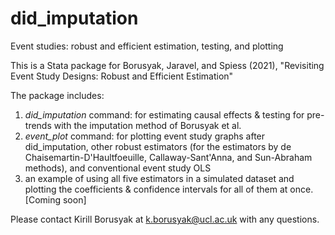 # did_imputation
Event studies: robust and efficient estimation, testing, and plotting

This is a Stata package for Borusyak, Jaravel, and Spiess (2021), "Revisiting Event Study Designs: Robust and Efficient Estimation"

The package includes:
1) *did_imputation* command: for estimating causal effects & testing for pre-trends with the imputation method of Borusyak et al.
2) *event_plot* command: for plotting event study graphs after did_imputation, other robust estimators
(for the estimators by de Chaisemartin-D'Haultfoeuille, Callaway-Sant'Anna, and Sun-Abraham methods), and conventional event study OLS
3) an example of using all five estimators in a simulated dataset and plotting the coefficients & confidence intervals for all of them at once. [Coming soon]

Please contact Kirill Borusyak at k.borusyak@ucl.ac.uk with any questions.
